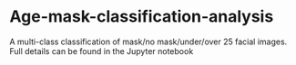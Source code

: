 # Age-mask-classification-analysis
A multi-class classification of mask/no mask/under/over 25 facial images. Full details can be found in the Jupyter notebook
